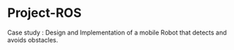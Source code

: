# Project-ROS
Case study : Design and Implementation of a mobile Robot that detects and avoids obstacles.

